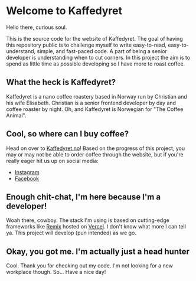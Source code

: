 # Welcome to Kaffedyret

Hello there, curious soul.

This is the source code for the website of Kaffedyret. The goal of having this repository public is to challenge myself to write easy-to-read, easy-to-understand, simple, and fast-paced code. A part of being a senior developer is understanding when to cut corners. In this project the aim is to spend as little time as possible developing so I have more to roast coffee.

## What the heck is Kaffedyret?

Kaffedyret is a nano coffee roastery based in Norway run by Christian and his wife Elisabeth. Christian is a senior frontend developer by day and coffee roaster by night. Oh, and Kaffedyret is Norwegian for "The Coffee Animal".

## Cool, so where can I buy coffee?

Head on over to [Kaffedyret.no](https://kaffedyret.no)! Based on the progress of this project, you may or may not be able to order coffee through the website, but if you're really eager hit us up on social media:
* [Instagram](https://www.instagram.com/kaffedyret_brenneri/)
* [Facebook](https://www.facebook.com/Kaffedyret)

## Enough chit-chat, I'm here because I'm a developer!

Woah there, cowboy. The stack I'm using is based on cutting-edge frameworks like [Remix](https://remix.run) hosted on [Vercel](https://vercel.com). I don't know what more I can tell ya. This project will develop (pun intended) as we go.

## Okay, you got me. I'm actually just a head hunter

Cool. Thank you for checking out my code. I'm not looking for a new workplace though. So... Have a nice day!